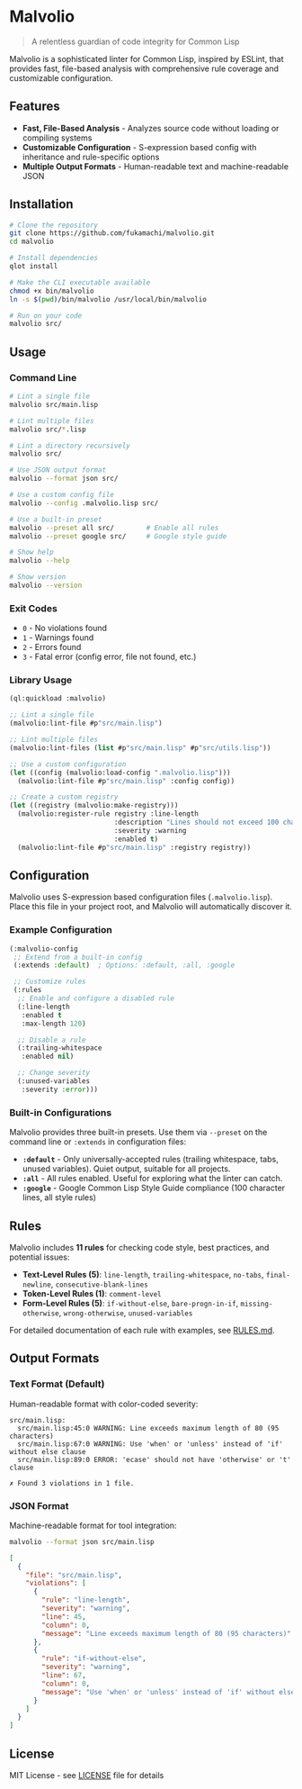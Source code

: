 # Malvolio

> A relentless guardian of code integrity for Common Lisp

Malvolio is a sophisticated linter for Common Lisp, inspired by ESLint, that provides fast, file-based analysis with comprehensive rule coverage and customizable configuration.

## Features

- **Fast, File-Based Analysis** - Analyzes source code without loading or compiling systems
- **Customizable Configuration** - S-expression based config with inheritance and rule-specific options
- **Multiple Output Formats** - Human-readable text and machine-readable JSON

## Installation

```bash
# Clone the repository
git clone https://github.com/fukamachi/malvolio.git
cd malvolio

# Install dependencies
qlot install

# Make the CLI executable available
chmod +x bin/malvolio
ln -s $(pwd)/bin/malvolio /usr/local/bin/malvolio

# Run on your code
malvolio src/
```

## Usage

### Command Line

```bash
# Lint a single file
malvolio src/main.lisp

# Lint multiple files
malvolio src/*.lisp

# Lint a directory recursively
malvolio src/

# Use JSON output format
malvolio --format json src/

# Use a custom config file
malvolio --config .malvolio.lisp src/

# Use a built-in preset
malvolio --preset all src/        # Enable all rules
malvolio --preset google src/     # Google style guide

# Show help
malvolio --help

# Show version
malvolio --version
```

### Exit Codes

- `0` - No violations found
- `1` - Warnings found
- `2` - Errors found
- `3` - Fatal error (config error, file not found, etc.)

### Library Usage

```lisp
(ql:quickload :malvolio)

;; Lint a single file
(malvolio:lint-file #p"src/main.lisp")

;; Lint multiple files
(malvolio:lint-files (list #p"src/main.lisp" #p"src/utils.lisp"))

;; Use a custom configuration
(let ((config (malvolio:load-config ".malvolio.lisp")))
  (malvolio:lint-file #p"src/main.lisp" :config config))

;; Create a custom registry
(let ((registry (malvolio:make-registry)))
  (malvolio:register-rule registry :line-length
                          :description "Lines should not exceed 100 characters"
                          :severity :warning
                          :enabled t)
  (malvolio:lint-file #p"src/main.lisp" :registry registry))
```

## Configuration

Malvolio uses S-expression based configuration files (`.malvolio.lisp`). Place this file in your project root, and Malvolio will automatically discover it.

### Example Configuration

```lisp
(:malvolio-config
 ;; Extend from a built-in config
 (:extends :default)  ; Options: :default, :all, :google

 ;; Customize rules
 (:rules
  ;; Enable and configure a disabled rule
  (:line-length
   :enabled t
   :max-length 120)

  ;; Disable a rule
  (:trailing-whitespace
   :enabled nil)

  ;; Change severity
  (:unused-variables
   :severity :error)))
```

### Built-in Configurations

Malvolio provides three built-in presets. Use them via `--preset` on the command line or `:extends` in configuration files:

- **`:default`** - Only universally-accepted rules (trailing whitespace, tabs, unused variables). Quiet output, suitable for all projects.
- **`:all`** - All rules enabled. Useful for exploring what the linter can catch.
- **`:google`** - Google Common Lisp Style Guide compliance (100 character lines, all style rules)

## Rules

Malvolio includes **11 rules** for checking code style, best practices, and potential issues:

- **Text-Level Rules (5)**: `line-length`, `trailing-whitespace`, `no-tabs`, `final-newline`, `consecutive-blank-lines`
- **Token-Level Rules (1)**: `comment-level`
- **Form-Level Rules (5)**: `if-without-else`, `bare-progn-in-if`, `missing-otherwise`, `wrong-otherwise`, `unused-variables`

For detailed documentation of each rule with examples, see [RULES.md](./RULES.md).

## Output Formats

### Text Format (Default)

Human-readable format with color-coded severity:

```
src/main.lisp:
  src/main.lisp:45:0 WARNING: Line exceeds maximum length of 80 (95 characters)
  src/main.lisp:67:0 WARNING: Use 'when' or 'unless' instead of 'if' without else clause
  src/main.lisp:89:0 ERROR: 'ecase' should not have 'otherwise' or 't' clause

✗ Found 3 violations in 1 file.
```

### JSON Format

Machine-readable format for tool integration:

```bash
malvolio --format json src/main.lisp
```

```json
[
  {
    "file": "src/main.lisp",
    "violations": [
      {
        "rule": "line-length",
        "severity": "warning",
        "line": 45,
        "column": 0,
        "message": "Line exceeds maximum length of 80 (95 characters)"
      },
      {
        "rule": "if-without-else",
        "severity": "warning",
        "line": 67,
        "column": 0,
        "message": "Use 'when' or 'unless' instead of 'if' without else clause"
      }
    ]
  }
]
```

## License

MIT License - see [LICENSE](./LICENSE) file for details
